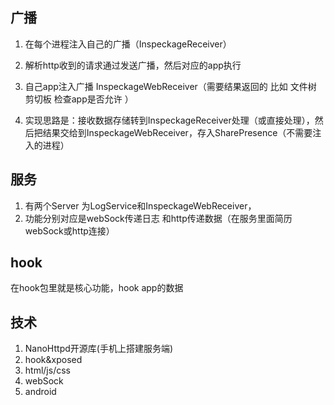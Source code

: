 ## 广播
1. 在每个进程注入自己的广播（InspeckageReceiver）
2. 解析http收到的请求通过发送广播，然后对应的app执行

1. 自己app注入广播 InspeckageWebReceiver（需要结果返回的 比如 文件树 剪切板 检查app是否允许 ）
2. 实现思路是：接收数据存储转到InspeckageReceiver处理（或直接处理），然后把结果交给到InspeckageWebReceiver，存入SharePresence（不需要注入的进程）

## 服务
1. 有两个Server 为LogService和InspeckageWebReceiver，
2. 功能分别对应是webSock传递日志 和http传递数据（在服务里面简历webSock或http连接）

## hook
在hook包里就是核心功能，hook app的数据


## 技术
1. NanoHttpd开源库(手机上搭建服务端)
2. hook&xposed
3. html/js/css
4. webSock
5. android
